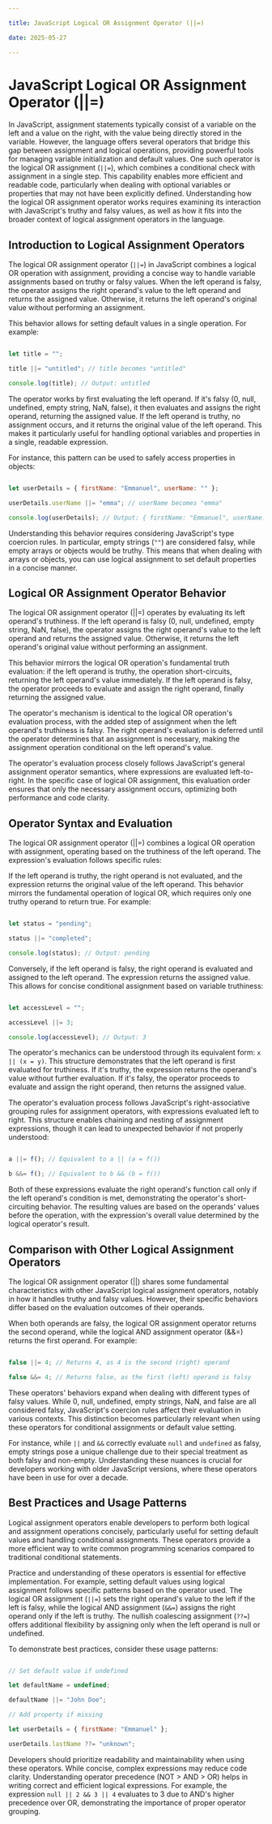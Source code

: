 ```yaml
---

title: JavaScript Logical OR Assignment Operator (||=)

date: 2025-05-27

---
```



# JavaScript Logical OR Assignment Operator (||=)

In JavaScript, assignment statements typically consist of a variable on the left and a value on the right, with the value being directly stored in the variable. However, the language offers several operators that bridge this gap between assignment and logical operations, providing powerful tools for managing variable initialization and default values. One such operator is the logical OR assignment (`||=`), which combines a conditional check with assignment in a single step. This capability enables more efficient and readable code, particularly when dealing with optional variables or properties that may not have been explicitly defined. Understanding how the logical OR assignment operator works requires examining its interaction with JavaScript's truthy and falsy values, as well as how it fits into the broader context of logical assignment operators in the language.


## Introduction to Logical Assignment Operators

The logical OR assignment operator (`||=`) in JavaScript combines a logical OR operation with assignment, providing a concise way to handle variable assignments based on truthy or falsy values. When the left operand is falsy, the operator assigns the right operand's value to the left operand and returns the assigned value. Otherwise, it returns the left operand's original value without performing an assignment.

This behavior allows for setting default values in a single operation. For example:

```javascript

let title = "";

title ||= "untitled"; // title becomes "untitled"

console.log(title); // Output: untitled

```

The operator works by first evaluating the left operand. If it's falsy (0, null, undefined, empty string, NaN, false), it then evaluates and assigns the right operand, returning the assigned value. If the left operand is truthy, no assignment occurs, and it returns the original value of the left operand. This makes it particularly useful for handling optional variables and properties in a single, readable expression.

For instance, this pattern can be used to safely access properties in objects:

```javascript

let userDetails = { firstName: "Emmanuel", userName: "" };

userDetails.userName ||= "emma"; // userName becomes "emma"

console.log(userDetails); // Output: { firstName: "Emmanuel", userName: "emma" }

```

Understanding this behavior requires considering JavaScript's type coercion rules. In particular, empty strings (`""`) are considered falsy, while empty arrays or objects would be truthy. This means that when dealing with arrays or objects, you can use logical assignment to set default properties in a concise manner.


## Logical OR Assignment Operator Behavior

The logical OR assignment operator (||=) operates by evaluating its left operand's truthiness. If the left operand is falsy (0, null, undefined, empty string, NaN, false), the operator assigns the right operand's value to the left operand and returns the assigned value. Otherwise, it returns the left operand's original value without performing an assignment.

This behavior mirrors the logical OR operation's fundamental truth evaluation: if the left operand is truthy, the operation short-circuits, returning the left operand's value immediately. If the left operand is falsy, the operator proceeds to evaluate and assign the right operand, finally returning the assigned value.

The operator's mechanism is identical to the logical OR operation's evaluation process, with the added step of assignment when the left operand's truthiness is falsy. The right operand's evaluation is deferred until the operator determines that an assignment is necessary, making the assignment operation conditional on the left operand's value.

The operator's evaluation process closely follows JavaScript's general assignment operator semantics, where expressions are evaluated left-to-right. In the specific case of logical OR assignment, this evaluation order ensures that only the necessary assignment occurs, optimizing both performance and code clarity.


## Operator Syntax and Evaluation

The logical OR assignment operator (||=) combines a logical OR operation with assignment, operating based on the truthiness of the left operand. The expression's evaluation follows specific rules:

If the left operand is truthy, the right operand is not evaluated, and the expression returns the original value of the left operand. This behavior mirrors the fundamental operation of logical OR, which requires only one truthy operand to return true. For example:

```javascript

let status = "pending";

status ||= "completed";

console.log(status); // Output: pending

```

Conversely, if the left operand is falsy, the right operand is evaluated and assigned to the left operand. The expression returns the assigned value. This allows for concise conditional assignment based on variable truthiness:

```javascript

let accessLevel = "";

accessLevel ||= 3;

console.log(accessLevel); // Output: 3

```

The operator's mechanics can be understood through its equivalent form: `x || (x = y)`. This structure demonstrates that the left operand is first evaluated for truthiness. If it's truthy, the expression returns the operand's value without further evaluation. If it's falsy, the operator proceeds to evaluate and assign the right operand, then returns the assigned value.

The operator's evaluation process follows JavaScript's right-associative grouping rules for assignment operators, with expressions evaluated left to right. This structure enables chaining and nesting of assignment expressions, though it can lead to unexpected behavior if not properly understood:

```javascript

a ||= f(); // Equivalent to a || (a = f())

b &&= f(); // Equivalent to b && (b = f())

```

Both of these expressions evaluate the right operand's function call only if the left operand's condition is met, demonstrating the operator's short-circuiting behavior. The resulting values are based on the operands' values before the operation, with the expression's overall value determined by the logical operator's result.


## Comparison with Other Logical Assignment Operators

The logical OR assignment operator (||) shares some fundamental characteristics with other JavaScript logical assignment operators, notably in how it handles truthy and falsy values. However, their specific behaviors differ based on the evaluation outcomes of their operands.

When both operands are falsy, the logical OR assignment operator returns the second operand, while the logical AND assignment operator (&&=) returns the first operand. For example:

```javascript

false ||= 4; // Returns 4, as 4 is the second (right) operand

false &&= 4; // Returns false, as the first (left) operand is falsy

```

These operators' behaviors expand when dealing with different types of falsy values. While 0, null, undefined, empty strings, NaN, and false are all considered falsy, JavaScript's coercion rules affect their evaluation in various contexts. This distinction becomes particularly relevant when using these operators for conditional assignments or default value setting.

For instance, while `||` and `&&` correctly evaluate `null` and `undefined` as falsy, empty strings pose a unique challenge due to their special treatment as both falsy and non-empty. Understanding these nuances is crucial for developers working with older JavaScript versions, where these operators have been in use for over a decade.


## Best Practices and Usage Patterns

Logical assignment operators enable developers to perform both logical and assignment operations concisely, particularly useful for setting default values and handling conditional assignments. These operators provide a more efficient way to write common programming scenarios compared to traditional conditional statements.

Practice and understanding of these operators is essential for effective implementation. For example, setting default values using logical assignment follows specific patterns based on the operator used. The logical OR assignment (`||=`) sets the right operand's value to the left if the left is falsy, while the logical AND assignment (`&&=`) assigns the right operand only if the left is truthy. The nullish coalescing assignment (`??=`) offers additional flexibility by assigning only when the left operand is null or undefined.

To demonstrate best practices, consider these usage patterns:

```javascript

// Set default value if undefined

let defaultName = undefined;

defaultName ||= "John Doe";

// Add property if missing

let userDetails = { firstName: "Emmanuel" };

userDetails.lastName ??= "unknown";

```

Developers should prioritize readability and maintainability when using these operators. While concise, complex expressions may reduce code clarity. Understanding operator precedence (NOT > AND > OR) helps in writing correct and efficient logical expressions. For example, the expression `null || 2 && 3 || 4` evaluates to 3 due to AND's higher precedence over OR, demonstrating the importance of proper operator grouping.

